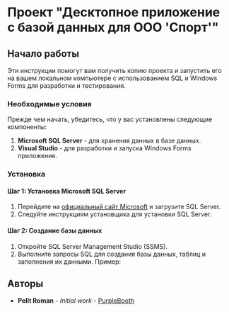 # Проект "Десктопное приложение с базой данных для ООО 'Спорт'"

## Начало работы

Эти инструкции помогут вам получить копию проекта и запустить его на вашем локальном компьютере с использованием SQL и Windows Forms для разработки и тестирования.

### Необходимые условия

Прежде чем начать, убедитесь, что у вас установлены следующие компоненты:

1. **Microsoft SQL Server** - для хранения данных в базе данных.
2. **Visual Studio** - для разработки и запуска Windows Forms приложения.

### Установка

#### Шаг 1: Установка Microsoft SQL Server

1. Перейдите на [официальный сайт Microsoft](https://www.microsoft.com/en-us/sql-server/sql-server-downloads) и загрузите SQL Server.
2. Следуйте инструкциям установщика для установки SQL Server.

#### Шаг 2: Создание базы данных

1. Откройте SQL Server Management Studio (SSMS).
2. Выполните запросы SQL для создания базы данных, таблиц и заполнения их данными. Пример:

## Авторы

* **Pellt Roman** - *Initial work* - [PurpleBooth](https://github.com/rpellya)